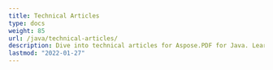 ```yaml
---
title: Technical Articles
type: docs
weight: 85
url: /java/technical-articles/
description: Dive into technical articles for Aspose.PDF for Java. Learn best practices, advanced features, and troubleshooting tips.
lastmod: "2022-01-27"
---
```

